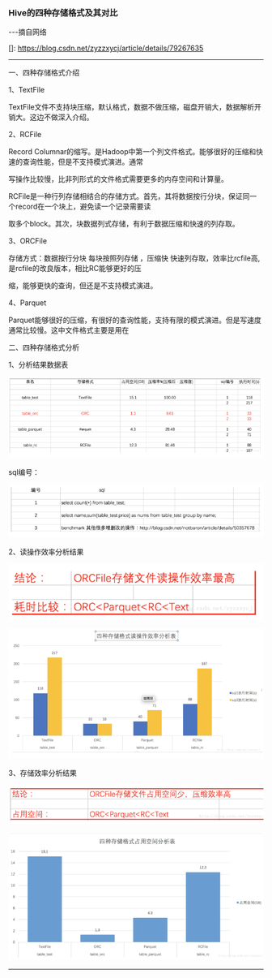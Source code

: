 ### Hive的四种存储格式及其对比

---摘自网络

[]: https://blog.csdn.net/zyzzxycj/article/details/79267635

------

一、四种存储格式介绍

1、TextFile

 TextFile文件不支持块压缩，默认格式，数据不做压缩，磁盘开销大，数据解析开销大。这边不做深入介绍。

2、RCFile

 Record Columnar的缩写。是Hadoop中第一个列文件格式。能够很好的压缩和快速的查询性能，但是不支持模式演进。通常

写操作比较慢，比非列形式的文件格式需要更多的内存空间和计算量。

 RCFile是一种行列存储相结合的存储方式。首先，其将数据按行分块，保证同一个record在一个块上，避免读一个记录需要读

取多个block。其次，块数据列式存储，有利于数据压缩和快速的列存取。

3、ORCFile

 存储方式：数据按行分块 每块按照列存储 ，压缩快 快速列存取，效率比rcfile高,是rcfile的改良版本，相比RC能够更好的压

缩，能够更快的查询，但还是不支持模式演进。

4、Parquet

 Parquet能够很好的压缩，有很好的查询性能，支持有限的模式演进。但是写速度通常比较慢。这中文件格式主要是用在



二、四种存储格式分析

1、分析结果数据表

![img](img/20180801102404.png)

sql编号：

![img](img/20180801102540.png)

2、读操作效率分析结果

![img](img/20180801102613.png)

![img](img/20180801102655.png)

3、存储效率分析结果

![img](img/20180801102737.png)

![img](img/20180801102804.png)

------


